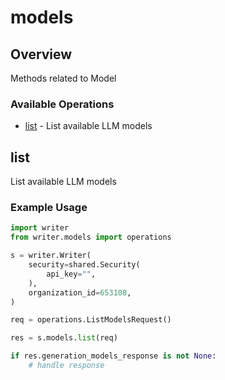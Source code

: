 # models

## Overview

Methods related to Model

### Available Operations

* [list](#list) - List available LLM models

## list

List available LLM models

### Example Usage

```python
import writer
from writer.models import operations

s = writer.Writer(
    security=shared.Security(
        api_key="",
    ),
    organization_id=653108,
)

req = operations.ListModelsRequest()

res = s.models.list(req)

if res.generation_models_response is not None:
    # handle response
```
